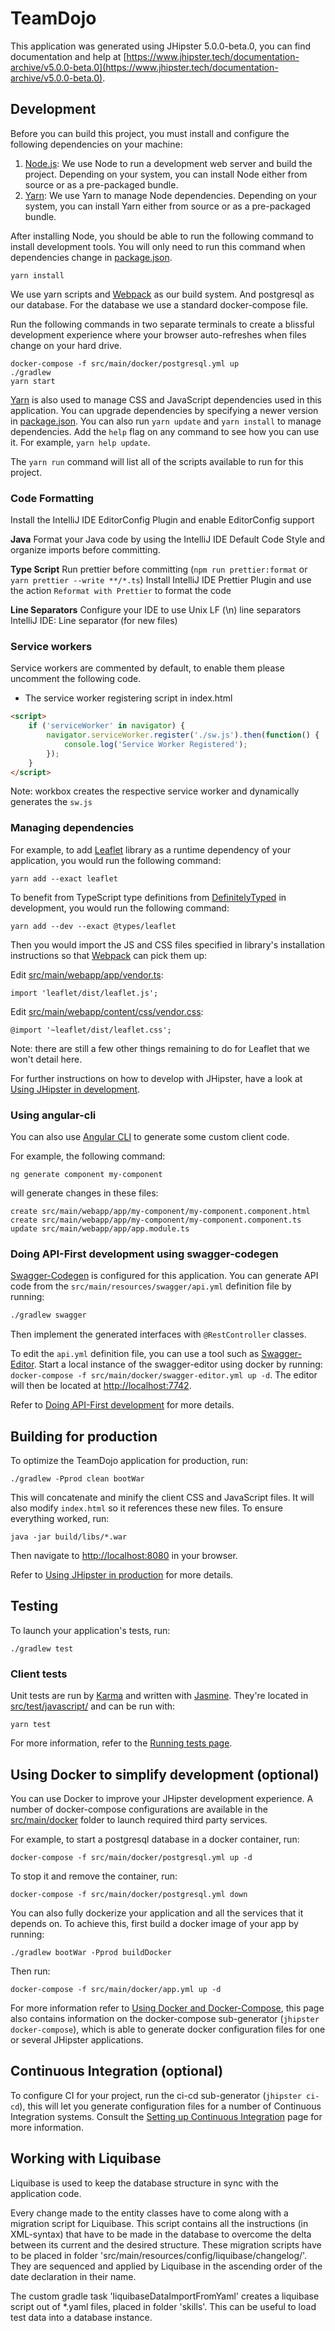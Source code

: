 # TeamDojo

This application was generated using JHipster 5.0.0-beta.0, you can find documentation and help at [https://www.jhipster.tech/documentation-archive/v5.0.0-beta.0](https://www.jhipster.tech/documentation-archive/v5.0.0-beta.0).

## Development

Before you can build this project, you must install and configure the following dependencies on your machine:

1. [Node.js][]: We use Node to run a development web server and build the project.
   Depending on your system, you can install Node either from source or as a pre-packaged bundle.
2. [Yarn][]: We use Yarn to manage Node dependencies.
   Depending on your system, you can install Yarn either from source or as a pre-packaged bundle.

After installing Node, you should be able to run the following command to install development tools.
You will only need to run this command when dependencies change in [package.json](package.json).

    yarn install

We use yarn scripts and [Webpack][] as our build system.
And postgresql as our database. For the database we use a standard docker-compose file.

Run the following commands in two separate terminals to create a blissful development experience where your browser
auto-refreshes when files change on your hard drive.

    docker-compose -f src/main/docker/postgresql.yml up
    ./gradlew
    yarn start

[Yarn][] is also used to manage CSS and JavaScript dependencies used in this application. You can upgrade dependencies
by specifying a newer version in [package.json](package.json). You can also run `yarn update` and `yarn install` to
manage dependencies. Add the `help` flag on any command to see how you can use it. For example, `yarn help update`.

The `yarn run` command will list all of the scripts available to run for this project.

### Code Formatting

Install the IntelliJ IDE EditorConfig Plugin and enable EditorConfig support

**Java**
Format your Java code by using the IntelliJ IDE Default Code Style and organize imports before committing.

**Type Script**
Run prettier before committing (`npm run prettier:format` or `yarn prettier --write **/*.ts`)
Install IntelliJ IDE Prettier Plugin and use the action `Reformat with Prettier` to format the code

**Line Separators**
Configure your IDE to use Unix LF (\n) line separators
IntelliJ IDE: Line separator (for new files)

### Service workers

Service workers are commented by default, to enable them please uncomment the following code.

-   The service worker registering script in index.html

```html
<script>
    if ('serviceWorker' in navigator) {
        navigator.serviceWorker.register('./sw.js').then(function() {
            console.log('Service Worker Registered');
        });
    }
</script>
```

Note: workbox creates the respective service worker and dynamically generates the `sw.js`

### Managing dependencies

For example, to add [Leaflet][] library as a runtime dependency of your application, you would run the following command:

    yarn add --exact leaflet

To benefit from TypeScript type definitions from [DefinitelyTyped][] in development, you would run the following command:

    yarn add --dev --exact @types/leaflet

Then you would import the JS and CSS files specified in library's installation instructions so that [Webpack][] can pick them up:

Edit [src/main/webapp/app/vendor.ts](src/main/webapp/app/vendor.ts):

```
import 'leaflet/dist/leaflet.js';
```

Edit [src/main/webapp/content/css/vendor.css](src/main/webapp/content/css/vendor.css):

```
@import '~leaflet/dist/leaflet.css';
```

Note: there are still a few other things remaining to do for Leaflet that we won't detail here.

For further instructions on how to develop with JHipster, have a look at [Using JHipster in development][].

### Using angular-cli

You can also use [Angular CLI][] to generate some custom client code.

For example, the following command:

    ng generate component my-component

will generate changes in these files:

    create src/main/webapp/app/my-component/my-component.component.html
    create src/main/webapp/app/my-component/my-component.component.ts
    update src/main/webapp/app/app.module.ts

### Doing API-First development using swagger-codegen

[Swagger-Codegen]() is configured for this application. You can generate API code from the `src/main/resources/swagger/api.yml`
definition file by running:

```bash
./gradlew swagger
```

Then implement the generated interfaces with `@RestController` classes.

To edit the `api.yml` definition file, you can use a tool such as [Swagger-Editor](). Start a local instance of the
swagger-editor using docker by running: `docker-compose -f src/main/docker/swagger-editor.yml up -d`. The editor will
then be located at [http://localhost:7742](http://localhost:7742).

Refer to [Doing API-First development][] for more details.

## Building for production

To optimize the TeamDojo application for production, run:

    ./gradlew -Pprod clean bootWar

This will concatenate and minify the client CSS and JavaScript files. It will also modify `index.html` so it references
these new files.
To ensure everything worked, run:

    java -jar build/libs/*.war

Then navigate to [http://localhost:8080](http://localhost:8080) in your browser.

Refer to [Using JHipster in production][] for more details.

## Testing

To launch your application's tests, run:

    ./gradlew test

### Client tests

Unit tests are run by [Karma][] and written with [Jasmine][]. They're located in [src/test/javascript/](src/test/javascript/)
and can be run with:

    yarn test

For more information, refer to the [Running tests page][].

## Using Docker to simplify development (optional)

You can use Docker to improve your JHipster development experience. A number of docker-compose configurations are
available in the [src/main/docker](src/main/docker) folder to launch required third party services.

For example, to start a postgresql database in a docker container, run:

    docker-compose -f src/main/docker/postgresql.yml up -d

To stop it and remove the container, run:

    docker-compose -f src/main/docker/postgresql.yml down

You can also fully dockerize your application and all the services that it depends on.
To achieve this, first build a docker image of your app by running:

    ./gradlew bootWar -Pprod buildDocker

Then run:

    docker-compose -f src/main/docker/app.yml up -d

For more information refer to [Using Docker and Docker-Compose][], this page also contains information on the
docker-compose sub-generator (`jhipster docker-compose`), which is able to generate docker configuration files for one
or several JHipster applications.

## Continuous Integration (optional)

To configure CI for your project, run the ci-cd sub-generator (`jhipster ci-cd`), this will let you generate
configuration files for a number of Continuous Integration systems. Consult the [Setting up Continuous Integration][]
page for more information.

## Working with Liquibase

Liquibase is used to keep the database structure in sync with the application code.

Every change made to the entity classes have to come along with a migration script for Liquibase.
This script contains all the instructions (in XML-syntax) that have to be made in the database to overcome the delta
between its current and the desired structure.
These migration scripts have to be placed in folder 'src/main/resources/config/liquibase/changelog/'. They are sequenced
and applied by Liquibase in the ascending order of the date declaration in their name.

The custom gradle task 'liquibaseDataImportFromYaml' creates a liquibase script out of \*.yaml files, placed in folder 'skills'.
This can be useful to load test data into a database instance.

[jhipster homepage and latest documentation]: https://www.jhipster.tech
[jhipster 5.0.0-beta.0 archive]: https://www.jhipster.tech/documentation-archive/v5.0.0-beta.0
[using jhipster in development]: https://www.jhipster.tech/documentation-archive/v5.0.0-beta.0/development/
[using docker and docker-compose]: https://www.jhipster.tech/documentation-archive/v5.0.0-beta.0/docker-compose
[using jhipster in production]: https://www.jhipster.tech/documentation-archive/v5.0.0-beta.0/production/
[running tests page]: https://www.jhipster.tech/documentation-archive/v5.0.0-beta.0/running-tests/
[setting up continuous integration]: https://www.jhipster.tech/documentation-archive/v5.0.0-beta.0/setting-up-ci/
[node.js]: https://nodejs.org/
[yarn]: https://yarnpkg.org/
[webpack]: https://webpack.github.io/
[angular cli]: https://cli.angular.io/
[browsersync]: http://www.browsersync.io/
[karma]: http://karma-runner.github.io/
[jasmine]: http://jasmine.github.io/2.0/introduction.html
[protractor]: https://angular.github.io/protractor/
[leaflet]: http://leafletjs.com/
[definitelytyped]: http://definitelytyped.org/
[swagger-codegen]: https://github.com/swagger-api/swagger-codegen
[swagger-editor]: http://editor.swagger.io
[doing api-first development]: https://www.jhipster.tech/documentation-archive/v5.0.0-beta.0/doing-api-first-development/

